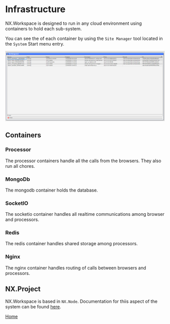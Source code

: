# Infrastructure

NX.Workspace is designed to run in any cloud environment using containers to hold each sub-system.

You can see the of each container by using the ``Site Manager`` tool located in the ``System`` Start menu entry.

![image](images/SiteManager.png)

## Containers

### Processor

The processor containers handle all the calls from the browsers.  They also run all chores.

### MongoDb

The mongodb container holds the database.

### SocketIO

The socketio container handles all realtime communications among browser and processors.

### Redis

The redis container handles shared storage among processors.

### Nginx

The nginx container handles routing of calls between browsers and processors.

## NX.Project

NX.Workspace is based in ``NX.Node``.  Documentation for thiis aspect of the system can be found [here](/help/docs/README.md).


[Home](../README.md)
